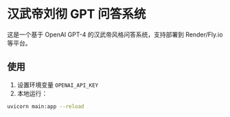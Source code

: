 # 汉武帝刘彻 GPT 问答系统

这是一个基于 OpenAI GPT-4 的汉武帝风格问答系统，支持部署到 Render/Fly.io 等平台。

## 使用

1. 设置环境变量 `OPENAI_API_KEY`
2. 本地运行：

```bash
uvicorn main:app --reload
